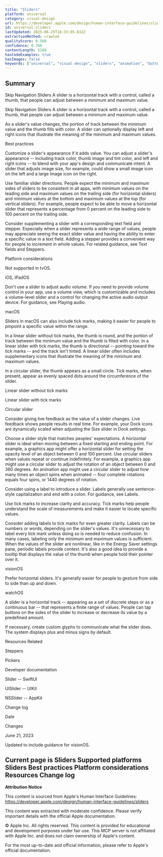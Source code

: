 ```yaml
---
title: "Sliders"
platform: universal
category: visual-design
url: https://developer.apple.com/design/human-interface-guidelines/sliders
id: universal-sliders
lastUpdated: 2025-06-25T18:33:05.632Z
extractionMethod: crawlee
qualityScore: 0.560
confidence: 0.760
contentLength: 5188
hasCodeExamples: true
hasImages: false
keywords: ["universal", "visual-design", "sliders", "animation", "buttons", "color", "design", "feedback", "icons", "navigation"]
---
```

## Summary

Skip Navigation
Sliders
A slider is a horizontal track with a control, called a thumb, that people can adjust between a minimum and maximum value.

Skip Navigation
Sliders
A slider is a horizontal track with a control, called a thumb, that people can adjust between a minimum and maximum value.

As a slider's value changes, the portion of track between the minimum value and the thumb fills with color. A slider can optionally display left and right icons that illustrate the meaning of the minimum and maximum values.

Best practices

Customize a slider's appearance if it adds value. You can adjust a slider's appearance -- including track color, thumb image and tint color, and left and right icons -- to blend with your app's design and communicate intent. A slider that adjusts image size, for example, could show a small image icon on the left and a large image icon on the right.

Use familiar slider directions. People expect the minimum and maximum sides of sliders to be consistent in all apps, with minimum values on the leading side and maximum values on the trailing side (for horizontal sliders) and minimum values at the bottom and maximum values at the top (for vertical sliders). For example, people expect to be able to move a horizontal slider that represents a percentage from 0 percent on the leading side to 100 percent on the trailing side.

Consider supplementing a slider with a corresponding text field and stepper. Especially when a slider represents a wide range of values, people may appreciate seeing the exact slider value and having the ability to enter a specific value in a text field. Adding a stepper provides a convenient way for people to increment in whole values. For related guidance, see Text fields and Steppers.

Platform considerations

Not supported in tvOS.

iOS, iPadOS

Don't use a slider to adjust audio volume. If you need to provide volume control in your app, use a volume view, which is customizable and includes a volume-level slider and a control for changing the active audio output device. For guidance, see Playing audio.

macOS

Sliders in macOS can also include tick marks, making it easier for people to pinpoint a specific value within the range.

In a linear slider without tick marks, the thumb is round, and the portion of track between the minimum value and the thumb is filled with color. In a linear slider with tick marks, the thumb is directional -- pointing toward the tick marks -- and the track isn't tinted. A linear slider often includes supplementary icons that illustrate the meaning of the minimum and maximum values.

In a circular slider, the thumb appears as a small circle. Tick marks, when present, appear as evenly spaced dots around the circumference of the slider.

Linear slider without tick marks

Linear slider with tick marks

Circular slider

Consider giving live feedback as the value of a slider changes. Live feedback shows people results in real time. For example, your Dock icons are dynamically scaled when adjusting the Size slider in Dock settings.

Choose a slider style that matches peoples' expectations. A horizontal slider is ideal when moving between a fixed starting and ending point. For example, a graphics app might offer a horizontal slider for setting the opacity level of an object between 0 and 100 percent. Use circular sliders when values repeat or continue indefinitely. For example, a graphics app might use a circular slider to adjust the rotation of an object between 0 and 360 degrees. An animation app might use a circular slider to adjust how many times an object spins when animated -- four complete rotations equals four spins, or 1440 degrees of rotation.

Consider using a label to introduce a slider. Labels generally use sentence-style capitalization and end with a colon. For guidance, see Labels.

Use tick marks to increase clarity and accuracy. Tick marks help people understand the scale of measurements and make it easier to locate specific values.

Consider adding labels to tick marks for even greater clarity. Labels can be numbers or words, depending on the slider's values. It's unnecessary to label every tick mark unless doing so is needed to reduce confusion. In many cases, labeling only the minimum and maximum values is sufficient. When the values of the slider are nonlinear, like in the Energy Saver settings pane, periodic labels provide context. It's also a good idea to provide a tooltip that displays the value of the thumb when people hold their pointer over it.

visionOS

Prefer horizontal sliders. It's generally easier for people to gesture from side to side than up and down.

watchOS

A slider is a horizontal track -- appearing as a set of discrete steps or as a continuous bar -- that represents a finite range of values. People can tap buttons on the sides of the slider to increase or decrease its value by a predefined amount.

If necessary, create custom glyphs to communicate what the slider does. The system displays plus and minus signs by default.

Resources
Related

Steppers

Pickers

Developer documentation

Slider -- SwiftUI

UISlider -- UIKit

NSSlider -- AppKit

Change log

Date

Changes

June 21, 2023

Updated to include guidance for visionOS.

Current page is Sliders
Supported platforms
Sliders
Best practices
Platform considerations
Resources
Change log
---

**Attribution Notice**

This content is sourced from Apple's Human Interface Guidelines: https://developer.apple.com/design/human-interface-guidelines/sliders

This content was extracted with moderate confidence. Please verify important details with the official Apple documentation.

© Apple Inc. All rights reserved. This content is provided for educational and development purposes under fair use. This MCP server is not affiliated with Apple Inc. and does not claim ownership of Apple's content.

For the most up-to-date and official information, please refer to Apple's official documentation.
